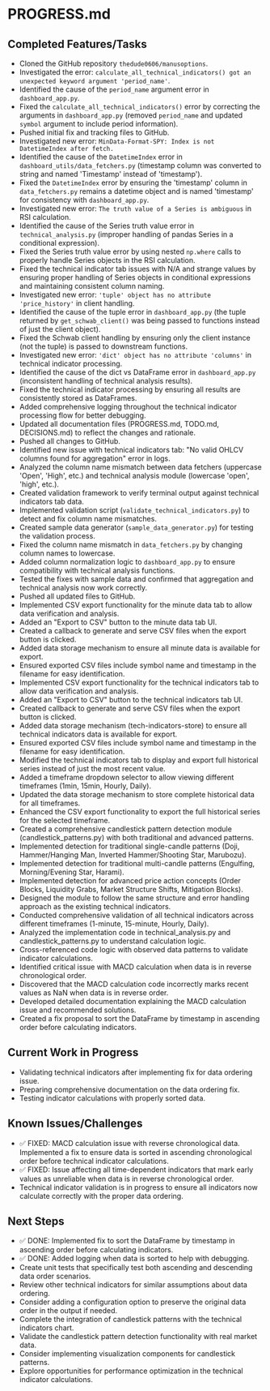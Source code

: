 # PROGRESS.md

## Completed Features/Tasks

- Cloned the GitHub repository `thedude0606/manusoptions`.
- Investigated the error: `calculate_all_technical_indicators() got an unexpected keyword argument 'period_name'`.
- Identified the cause of the `period_name` argument error in `dashboard_app.py`.
- Fixed the `calculate_all_technical_indicators()` error by correcting the arguments in `dashboard_app.py` (removed `period_name` and updated `symbol` argument to include period information).
- Pushed initial fix and tracking files to GitHub.
- Investigated new error: `MinData-Format-SPY: Index is not DatetimeIndex after fetch.`
- Identified the cause of the `DatetimeIndex` error in `dashboard_utils/data_fetchers.py` (timestamp column was converted to string and named 'Timestamp' instead of 'timestamp').
- Fixed the `DatetimeIndex` error by ensuring the 'timestamp' column in `data_fetchers.py` remains a datetime object and is named 'timestamp' for consistency with `dashboard_app.py`.
- Investigated new error: `The truth value of a Series is ambiguous` in RSI calculation.
- Identified the cause of the Series truth value error in `technical_analysis.py` (improper handling of pandas Series in a conditional expression).
- Fixed the Series truth value error by using nested `np.where` calls to properly handle Series objects in the RSI calculation.
- Fixed the technical indicator tab issues with N/A and strange values by ensuring proper handling of Series objects in conditional expressions and maintaining consistent column naming.
- Investigated new error: `'tuple' object has no attribute 'price_history'` in client handling.
- Identified the cause of the tuple error in `dashboard_app.py` (the tuple returned by `get_schwab_client()` was being passed to functions instead of just the client object).
- Fixed the Schwab client handling by ensuring only the client instance (not the tuple) is passed to downstream functions.
- Investigated new error: `'dict' object has no attribute 'columns'` in technical indicator processing.
- Identified the cause of the dict vs DataFrame error in `dashboard_app.py` (inconsistent handling of technical analysis results).
- Fixed the technical indicator processing by ensuring all results are consistently stored as DataFrames.
- Added comprehensive logging throughout the technical indicator processing flow for better debugging.
- Updated all documentation files (PROGRESS.md, TODO.md, DECISIONS.md) to reflect the changes and rationale.
- Pushed all changes to GitHub.
- Identified new issue with technical indicators tab: "No valid OHLCV columns found for aggregation" error in logs.
- Analyzed the column name mismatch between data fetchers (uppercase 'Open', 'High', etc.) and technical analysis module (lowercase 'open', 'high', etc.).
- Created validation framework to verify terminal output against technical indicators tab data.
- Implemented validation script (`validate_technical_indicators.py`) to detect and fix column name mismatches.
- Created sample data generator (`sample_data_generator.py`) for testing the validation process.
- Fixed the column name mismatch in `data_fetchers.py` by changing column names to lowercase.
- Added column normalization logic to `dashboard_app.py` to ensure compatibility with technical analysis functions.
- Tested the fixes with sample data and confirmed that aggregation and technical analysis now work correctly.
- Pushed all updated files to GitHub.
- Implemented CSV export functionality for the minute data tab to allow data verification and analysis.
- Added an "Export to CSV" button to the minute data tab UI.
- Created a callback to generate and serve CSV files when the export button is clicked.
- Added data storage mechanism to ensure all minute data is available for export.
- Ensured exported CSV files include symbol name and timestamp in the filename for easy identification.
- Implemented CSV export functionality for the technical indicators tab to allow data verification and analysis.
- Added an "Export to CSV" button to the technical indicators tab UI.
- Created callback to generate and serve CSV files when the export button is clicked.
- Added data storage mechanism (tech-indicators-store) to ensure all technical indicators data is available for export.
- Ensured exported CSV files include symbol name and timestamp in the filename for easy identification.
- Modified the technical indicators tab to display and export full historical series instead of just the most recent value.
- Added a timeframe dropdown selector to allow viewing different timeframes (1min, 15min, Hourly, Daily).
- Updated the data storage mechanism to store complete historical data for all timeframes.
- Enhanced the CSV export functionality to export the full historical series for the selected timeframe.
- Created a comprehensive candlestick pattern detection module (candlestick_patterns.py) with both traditional and advanced patterns.
- Implemented detection for traditional single-candle patterns (Doji, Hammer/Hanging Man, Inverted Hammer/Shooting Star, Marubozu).
- Implemented detection for traditional multi-candle patterns (Engulfing, Morning/Evening Star, Harami).
- Implemented detection for advanced price action concepts (Order Blocks, Liquidity Grabs, Market Structure Shifts, Mitigation Blocks).
- Designed the module to follow the same structure and error handling approach as the existing technical indicators.
- Conducted comprehensive validation of all technical indicators across different timeframes (1-minute, 15-minute, Hourly, Daily).
- Analyzed the implementation code in technical_analysis.py and candlestick_patterns.py to understand calculation logic.
- Cross-referenced code logic with observed data patterns to validate indicator calculations.
- Identified critical issue with MACD calculation when data is in reverse chronological order.
- Discovered that the MACD calculation code incorrectly marks recent values as NaN when data is in reverse order.
- Developed detailed documentation explaining the MACD calculation issue and recommended solutions.
- Created a fix proposal to sort the DataFrame by timestamp in ascending order before calculating indicators.

## Current Work in Progress

- Validating technical indicators after implementing fix for data ordering issue.
- Preparing comprehensive documentation on the data ordering fix.
- Testing indicator calculations with properly sorted data.

## Known Issues/Challenges

- ✅ FIXED: MACD calculation issue with reverse chronological data. Implemented a fix to ensure data is sorted in ascending chronological order before technical indicator calculations.
- ✅ FIXED: Issue affecting all time-dependent indicators that mark early values as unreliable when data is in reverse chronological order.
- Technical indicator validation is in progress to ensure all indicators now calculate correctly with the proper data ordering.

## Next Steps

- ✅ DONE: Implemented fix to sort the DataFrame by timestamp in ascending order before calculating indicators.
- ✅ DONE: Added logging when data is sorted to help with debugging.
- Create unit tests that specifically test both ascending and descending data order scenarios.
- Review other technical indicators for similar assumptions about data ordering.
- Consider adding a configuration option to preserve the original data order in the output if needed.
- Complete the integration of candlestick patterns with the technical indicators chart.
- Validate the candlestick pattern detection functionality with real market data.
- Consider implementing visualization components for candlestick patterns.
- Explore opportunities for performance optimization in the technical indicator calculations.
